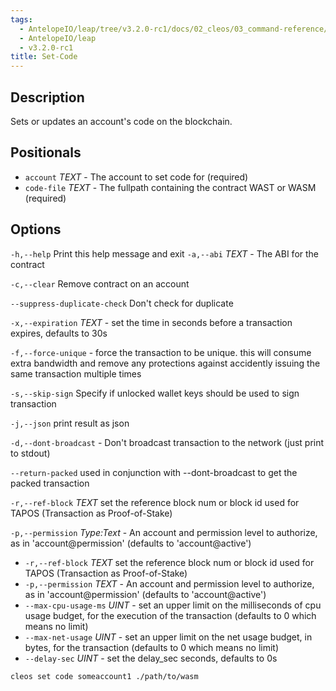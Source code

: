 ```yaml
---
tags:
  - AntelopeIO/leap/tree/v3.2.0-rc1/docs/02_cleos/03_command-reference/set/set-code.md
  - AntelopeIO/leap
  - v3.2.0-rc1
title: Set-Code
---
```

## Description
Sets or updates an account's code on the blockchain.

## Positionals

* `account` _TEXT_ - The account to set code for (required)
* `code-file` _TEXT_ - The fullpath containing the contract WAST or WASM (required)

## Options

`-h,--help` Print this help message and exit
`-a,--abi` _TEXT_ - The ABI for the contract

`-c,--clear` Remove contract on an account

`--suppress-duplicate-check`  Don't check for duplicate

`-x,--expiration` _TEXT_ - set the time in seconds before a transaction expires, defaults to 30s

`-f,--force-unique` - force the transaction to be unique. this will consume extra bandwidth and remove any protections against accidently issuing the same transaction multiple times

`-s,--skip-sign` Specify if unlocked wallet keys should be used to sign transaction

`-j,--json` print result as json

`-d,--dont-broadcast` - Don't broadcast transaction to the network (just print to stdout)

`--return-packed` used in conjunction with --dont-broadcast to get the packed transaction

`-r,--ref-block` _TEXT_         set the reference block num or block id used for TAPOS (Transaction as Proof-of-Stake)

`-p,--permission`  _Type:Text_ - An account and permission level to authorize, as in 'account@permission' (defaults to 'account@active')

* `-r,--ref-block` _TEXT_         set the reference block num or block id used for TAPOS (Transaction as Proof-of-Stake)
* `-p,--permission`  _TEXT_ - An account and permission level to authorize, as in 'account@permission' (defaults to 'account@active')
* `--max-cpu-usage-ms` _UINT_ - set an upper limit on the milliseconds of cpu usage budget, for the execution of the transaction (defaults to 0 which means no limit)
* `--max-net-usage` _UINT_ - set an upper limit on the net usage budget, in bytes, for the transaction (defaults to 0 which means no limit)
* `--delay-sec` _UINT_ - set the delay_sec seconds, defaults to 0s

```sh
cleos set code someaccount1 ./path/to/wasm
```

